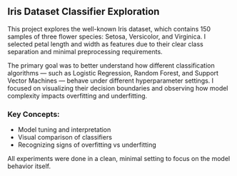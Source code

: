 ## Iris Dataset Classifier Exploration

This project explores the well-known Iris dataset, which contains 150 samples of three flower species: Setosa, Versicolor, and Virginica. I selected petal length and width as features due to their clear class separation and minimal preprocessing requirements.

The primary goal was to better understand how different classification algorithms — such as Logistic Regression, Random Forest, and Support Vector Machines — behave under different hyperparameter settings. I focused on visualizing their decision boundaries and observing how model complexity impacts overfitting and underfitting.

### Key Concepts:
- Model tuning and interpretation
- Visual comparison of classifiers
- Recognizing signs of overfitting vs underfitting

All experiments were done in a clean, minimal setting to focus on the model behavior itself.
